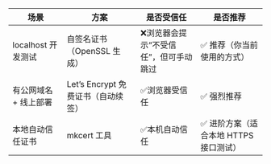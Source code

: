 | 场景             | 方案                       | 是否受信任                | 是否推荐                    |
| -------------- | ------------------------ | -------------------- | ----------------------- |
| localhost 开发测试 | 自签名证书（OpenSSL 生成）        | ❌浏览器会提示“不受信任”，但可手动跳过 | ✅ 推荐（你当前使用的方式）          |
| 有公网域名 + 线上部署   | Let’s Encrypt 免费证书（自动续签） | ✅浏览器受信任              | ✅ 强烈推荐                  |
| 本地自动信任证书       | mkcert 工具                | ✅本机自动信任              | ✅ 进阶方案（适合本地 HTTPS 接口测试） |

